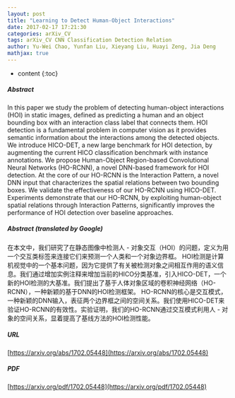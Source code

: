 ```yaml
---
layout: post
title: "Learning to Detect Human-Object Interactions"
date: 2017-02-17 17:21:30
categories: arXiv_CV
tags: arXiv_CV CNN Classification Detection Relation
author: Yu-Wei Chao, Yunfan Liu, Xieyang Liu, Huayi Zeng, Jia Deng
mathjax: true
---
```


* content
{:toc}

##### Abstract
In this paper we study the problem of detecting human-object interactions (HOI) in static images, defined as predicting a human and an object bounding box with an interaction class label that connects them. HOI detection is a fundamental problem in computer vision as it provides semantic information about the interactions among the detected objects. We introduce HICO-DET, a new large benchmark for HOI detection, by augmenting the current HICO classification benchmark with instance annotations. We propose Human-Object Region-based Convolutional Neural Networks (HO-RCNN), a novel DNN-based framework for HOI detection. At the core of our HO-RCNN is the Interaction Pattern, a novel DNN input that characterizes the spatial relations between two bounding boxes. We validate the effectiveness of our HO-RCNN using HICO-DET. Experiments demonstrate that our HO-RCNN, by exploiting human-object spatial relations through Interaction Patterns, significantly improves the performance of HOI detection over baseline approaches.

##### Abstract (translated by Google)
在本文中，我们研究了在静态图像中检测人 - 对象交互（HOI）的问题，定义为用一个交互类标签来连接它们来预测一个人类和一个对象边界框。 HOI检测是计算机视觉中的一个基本问题，因为它提供了有关被检测对象之间相互作用的语义信息。我们通过增加实例注释来增加当前的HICO分类基准，引入HICO-DET，一个新的HOI检测的大基准。我们提出了基于人体对象区域的卷积神经网络（HO-RCNN），一种新颖的基于DNN的HOI检测框架。 HO-RCNN的核心是交互模式，一种新颖的DNN输入，表征两个边界框之间的空间关系。我们使用HICO-DET来验证HO-RCNN的有效性。实验证明，我们的HO-RCNN通过交互模式利用人 - 对象的空间关系，显着提高了基线方法的HOI检测性能。

##### URL
[https://arxiv.org/abs/1702.05448](https://arxiv.org/abs/1702.05448)

##### PDF
[https://arxiv.org/pdf/1702.05448](https://arxiv.org/pdf/1702.05448)

